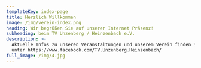 ```yaml
---
templateKey: index-page
title: Herzlich Willkommen
image: /img/verein-index.png
heading: Wir begrüßen Sie auf unserer Internet Präsenz!
subheading: beim TV Unzenberg / Heinzenbach e.V.
description: >-
  Aktuelle Infos zu unseren Veranstaltungen und unserem Verein finden Sie auch
  unter https://www.facebook.com/TV.Unzenberg.Heinzenbach/
full_image: /img/4.jpg
---
```

